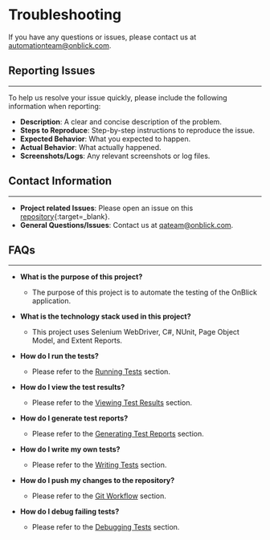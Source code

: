 # Troubleshooting

If you have any questions or issues, please contact us at [automationteam@onblick.com](mailto:automationteam@onblick.com).

## **Reporting Issues**

---

To help us resolve your issue quickly, please include the following information when reporting:

- **Description**: A clear and concise description of the problem.
- **Steps to Reproduce**: Step-by-step instructions to reproduce the issue.
- **Expected Behavior**: What you expected to happen.
- **Actual Behavior**: What actually happened.
- **Screenshots/Logs**: Any relevant screenshots or log files.


## **Contact Information**

---

- **Project related Issues**: Please open an issue on this [repository](https://onblickrigaps.visualstudio.com/Automation){:target=_blank}.
- **General Questions/Issues**: Contact us at [qateam@onblick.com](mailto:qateam@onblick.com).

## **FAQs**

---

- **What is the purpose of this project?**
	- The purpose of this project is to automate the testing of the OnBlick application.

- **What is the technology stack used in this project?**
  	- This project uses Selenium WebDriver, C#, NUnit, Page Object Model, and Extent Reports.

- **How do I run the tests?**
	- Please refer to the [Running Tests](../writing-tests/running-tests.md/#how-to-run-tests) section.

- **How do I view the test results?**
	- Please refer to the [Viewing Test Results](../writing-tests/running-tests.md/#viewing-test-results) section.

- **How do I generate test reports?**
	- Please refer to the [Generating Test Reports](../advanced-topics/reports.md/#creating-a-report) section.

- **How do I write my own tests?**
	- Please refer to the [Writing Tests](../writing-tests/first-test.md/#real-time-example-for-new-test) section.

- **How do I push my changes to the repository?**
	- Please refer to the [Git Workflow](../best-practices-and-tools/git.md/#git-workflow) section.

- **How do I debug failing tests?**
	- Please refer to the [Debugging Tests](../debugging-and-troubleshooting/debugging.md) section.